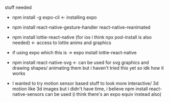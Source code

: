 stuff needed 
- npm install -g expo-cli <- installing expo
- npm install react-native-gesture-handler react-native-reanimated
- npm install lottie-react-native (for ios i think npx pod-install is also needed) <- access to lottie anims and graphics
- if using expo which this is -> expo install lottie-react-native
- npm install react-native-svg <- can be used for svg graphics and drawing shapes/ animating them but i haven't tried this yet so idk how it works

- I wanted to try motion sensor based stuff to look more interactive/ 3d motion like 3d images but i didn't have time, i believe npm install react-native-sensors can be used (i think there's an expo equiv instead also)